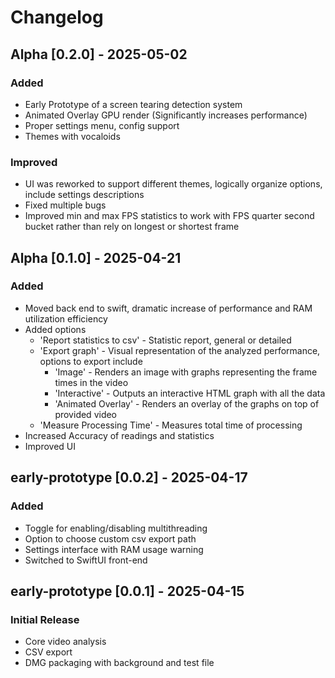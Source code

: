 # Changelog

## Alpha [0.2.0] - 2025-05-02
### Added
- Early Prototype of a screen tearing detection system
- Animated Overlay GPU render (Significantly increases performance)
- Proper settings menu, config support
- Themes with vocaloids
### Improved
- UI was reworked to support different themes, logically organize options, include settings descriptions
- Fixed multiple bugs
- Improved min and max FPS statistics to work with FPS quarter second bucket rather than rely on longest or shortest frame

## Alpha [0.1.0] - 2025-04-21
### Added
- Moved back end to swift, dramatic increase of performance and RAM utilization efficiency
- Added options
  - 'Report statistics to csv' - Statistic report, general or detailed
  - 'Export graph' - Visual representation of the analyzed performance, options to export include
      - 'Image' - Renders an image with graphs representing the frame times in the video
      - 'Interactive' - Outputs an interactive HTML graph with all the data
      - 'Animated Overlay' - Renders an overlay of the graphs on top of provided video
  - 'Measure Processing Time' - Measures total time of processing
- Increased Accuracy of readings and statistics
- Improved UI

## early-prototype [0.0.2] - 2025-04-17
### Added
- Toggle for enabling/disabling multithreading
- Option to choose custom csv export path
- Settings interface with RAM usage warning
- Switched to SwiftUI front-end

## early-prototype [0.0.1] - 2025-04-15
### Initial Release
- Core video analysis
- CSV export
- DMG packaging with background and test file
